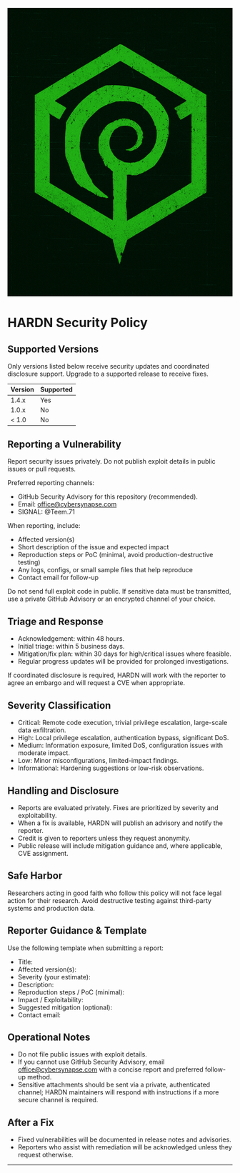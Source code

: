 ![hard](docs/IMG_1233.jpeg)
# HARDN Security Policy

## Supported Versions
Only versions listed below receive security updates and coordinated disclosure support. Upgrade to a supported release to receive fixes.

| Version | Supported |
| ------- | --------- |
| 1.4.x   | Yes       |
| 1.0.x   | No        |
| < 1.0   | No        |

## Reporting a Vulnerability
Report security issues privately. Do not publish exploit details in public issues or pull requests.

Preferred reporting channels:
- GitHub Security Advisory for this repository (recommended).
- Email: office@cybersynapse.com
- SIGNAL: @Teem.71

When reporting, include:
- Affected version(s)
- Short description of the issue and expected impact
- Reproduction steps or PoC (minimal, avoid production-destructive testing)
- Any logs, configs, or small sample files that help reproduce
- Contact email for follow-up

Do not send full exploit code in public. If sensitive data must be transmitted, use a private GitHub Advisory or an encrypted channel of your choice.

## Triage and Response
- Acknowledgement: within 48 hours.
- Initial triage: within 5 business days.
- Mitigation/fix plan: within 30 days for high/critical issues where feasible.
- Regular progress updates will be provided for prolonged investigations.

If coordinated disclosure is required, HARDN will work with the reporter to agree an embargo and will request a CVE when appropriate.

## Severity Classification
- Critical: Remote code execution, trivial privilege escalation, large-scale data exfiltration.
- High: Local privilege escalation, authentication bypass, significant DoS.
- Medium: Information exposure, limited DoS, configuration issues with moderate impact.
- Low: Minor misconfigurations, limited-impact findings.
- Informational: Hardening suggestions or low-risk observations.

## Handling and Disclosure
- Reports are evaluated privately. Fixes are prioritized by severity and exploitability.
- When a fix is available, HARDN will publish an advisory and notify the reporter.
- Credit is given to reporters unless they request anonymity.
- Public release will include mitigation guidance and, where applicable, CVE assignment.

## Safe Harbor
Researchers acting in good faith who follow this policy will not face legal action for their research. Avoid destructive testing against third-party systems and production data.

## Reporter Guidance & Template
Use the following template when submitting a report:

- Title:
- Affected version(s):
- Severity (your estimate):
- Description:
- Reproduction steps / PoC (minimal):
- Impact / Exploitability:
- Suggested mitigation (optional):
- Contact email:

## Operational Notes
- Do not file public issues with exploit details.
- If you cannot use GitHub Security Advisory, email office@cybersynapse.com with a concise report and preferred follow-up method.
- Sensitive attachments should be sent via a private, authenticated channel; HARDN maintainers will respond with instructions if a more secure channel is required.

## After a Fix
- Fixed vulnerabilities will be documented in release notes and advisories.
- Reporters who assist with remediation will be acknowledged unless they request otherwise.

---
